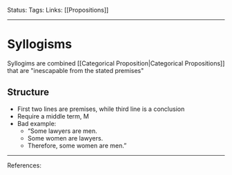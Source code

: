 Status:
Tags:
Links: [[Propositions]]
___
# Syllogisms
Syllogims are combined [[Categorical Proposition|Categorical Propositions]] that are "inescapable from the stated premises"
## Structure
- First two lines are premises, while third line is a conclusion
- Require a middle term, M
- Bad example:
	-  “Some lawyers are men.
	-  Some women are lawyers.
	-  Therefore, some women are men.”
___
References: